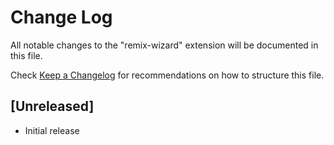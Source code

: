 # Change Log

All notable changes to the "remix-wizard" extension will be documented in this file.

Check [Keep a Changelog](http://keepachangelog.com/) for recommendations on how to structure this file.

## [Unreleased]

- Initial release
